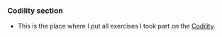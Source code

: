### Codility section 

- This is the place where I put all exercises I took part on the [Codility](https://app.codility.com/programmers/lessons/1-iterations/).